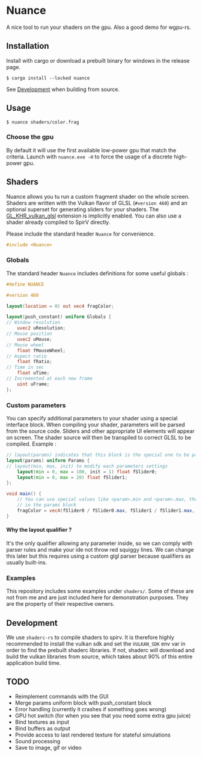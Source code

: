 # Nuance

A nice tool to run your shaders on the gpu. Also a good demo for wgpu-rs.

## Installation

Install with cargo or download a prebuilt binary for windows in the release page.

```shell
$ cargo install --locked nuance
```

See [Development](#Development) when building from source.

## Usage

```shell
$ nuance shaders/color.frag
```

### Choose the gpu

By default it will use the first available low-power gpu that match the criteria. Launch
with `nuance.exe -H` to force the usage of a discrete high-power gpu.

## Shaders

Nuance allows you tu run a custom fragment shader on the whole screen. Shaders are written with the
Vulkan flavor of GLSL (`#version 460`) and an optional superset for generating sliders for your
shaders.
The [GL_KHR_vulkan_glsl](https://github.com/KhronosGroup/GLSL/blob/master/extensions/khr/GL_KHR_vulkan_glsl.txt)
extension is implicitly enabled. You can also use a shader already compiled to SpirV directly.

Please include the standard header `Nuance` for convenience.

```glsl
#include <Nuance>
```

### Globals

The standard header `Nuance` includes definitions for some useful globals :

```glsl
#define NUANCE

#version 460

layout(location = 0) out vec4 fragColor;

layout(push_constant) uniform Globals {
// Window resolution
    uvec2 uResolution;
// Mouse position
    uvec2 uMouse;
// Mouse wheel
    float fMouseWheel;
// Aspect ratio
    float fRatio;
// Time in sec
    float uTime;
// Incremented at each new frame
    uint uFrame;
};
```

### Custom parameters

You can specify additional parameters to your shader using a special interface block. When compiling
your shader, parameters will be parsed from the source code. Sliders and other appropriate UI
elements will appear on screen. The shader source will then be transpiled to correct GLSL to be
compiled. Example :

```glsl
// layout(params) indicates that this block is the special one to be parsed.
layout(params) uniform Params {
// layout(min, max, init) to modify each parameters settings
    layout(min = 0, max = 100, init = 1) float fSlider0;
    layout(min = 0, max = 20) float fSlider1;
};

void main() {
    // You can use special values like <param>.min and <param>.max, they will be replaced by the settings defined
    // in the params block
    fragColor = vec4(fSlider0 / fSlider0.max, fSlider1 / fSlider1.max, 0.0, 1.0);
}
```

#### Why the layout qualifier ?

It's the only qualifier allowing any parameter inside, so we can comply with parser rules and make
your ide not throw red squiggy lines. We can change this later but this requires using a custom glgl
parser because qualifiers as usually built-ins.

### Examples

This repository includes some examples under `shaders/`. Some of these are not from me and are just
included here for demonstration purposes. They are the property of their respective owners.

## Development

We use `shaderc-rs` to compile shaders to spirv. It is therefore highly recommended to install the
vulkan sdk and set the `VULKAN_SDK` env var in order to find the prebuilt shaderc libraries. If not,
shaderc will download and build the vulkan libraries from source, which takes about 90% of this
entire application build time.

## TODO

- Reimplement commands with the GUI
- Merge params uniform block with push_constant block
- Error handling (currently it crashes if something goes wrong)
- GPU hot switch (for when you see that you need some extra gpu juice)
- Bind textures as input
- Bind buffers as output
- Provide access to last rendered texture for stateful simulations
- Sound processing
- Save to image, gif or video
